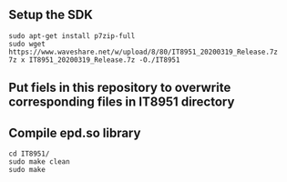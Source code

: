 ## Setup the SDK

    sudo apt-get install p7zip-full
    sudo wget  https://www.waveshare.net/w/upload/8/80/IT8951_20200319_Release.7z
    7z x IT8951_20200319_Release.7z -O./IT8951

## Put fiels in this repository to overwrite corresponding files in IT8951 directory
## Compile epd.so library

    cd IT8951/
    sudo make clean
    sudo make

